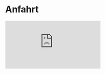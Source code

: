 # Anfahrt

<iframe class="responsiveMap" frameborder="0" scrolling="no" marginheight="0" marginwidth="0" src="https://www.google.ch/maps?q=Rue+de+Pfastatt+13,+M%C3%BClhausen,+Frankreich&amp;hl=de&amp;ie=UTF8&amp;ll=47.749582,7.320349&amp;spn=0.004191,0.010568&amp;sll=46.813187,8.22421&amp;sspn=2.184232,5.410767&amp;hnear=13+Rue+de+Pfastatt,+68200+Mulhouse,+Haut-Rhin,+Alsace,+Frankreich&amp;t=m&amp;z=17&amp;iwloc=A&amp;output=embed"></iframe>

